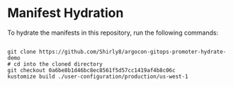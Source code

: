 
# Manifest Hydration

To hydrate the manifests in this repository, run the following commands:

```shell

git clone https://github.com/Shirly8/argocon-gitops-promoter-hydrate-demo
# cd into the cloned directory
git checkout 0a6be8b1d46bc8ec8561f5d57cc1419af4b8c06c
kustomize build ./user-configuration/production/us-west-1
```